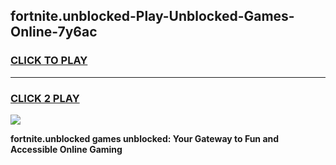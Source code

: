 
## fortnite.unblocked-Play-Unblocked-Games-Online-7y6ac
<h3>
<a href="https://premium76.site?title=fortnite.unblocked&ref=25A">CLICK TO PLAY</a></h3>
<hr>

<h3>
<a href="https://premium76.site?title=fortnite.unblocked&ref=25A">CLICK 2 PLAY</a>
  
</h3>

<a href="https://premium76.site?title=fortnite.unblocked&ref=25A"><img src="https://clearcache.store/games.png"></a>


**fortnite.unblocked games unblocked: Your Gateway to Fun and Accessible Online Gaming**
